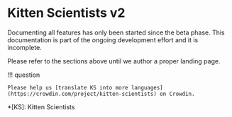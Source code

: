 # Kitten Scientists v2

Documenting all features has only been started since the beta phase. This documentation is part of the ongoing development effort and it is incomplete.

Please refer to the sections above until we author a proper landing page.

!!! question

    Please help us [translate KS into more languages](https://crowdin.com/project/kitten-scientists) on Crowdin.

<!-- prettier-ignore-start -->
*[KS]: Kitten Scientists
<!-- prettier-ignore-end -->
